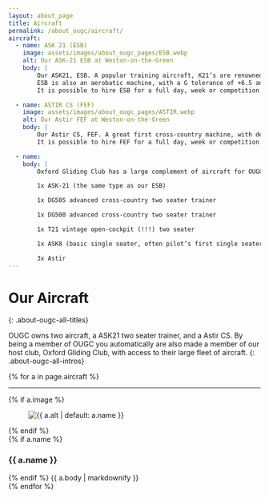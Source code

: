 ```yaml
---
layout: about_page
title: Aircraft
permalink: /about_ougc/aircraft/
aircraft:
  - name: ASK 21 (ESB)
    image: assets/images/about_ougc_pages/ESB.webp
    alt: Our ASK-21 ESB at Weston-on-the-Green
    body: |
        Our ASK21, ESB. A popular training aircraft, K21’s are renowned for their friendly in-flight characteristics and easy handeling. Despite this they have good performance, with a 1:34 best glide ratio, making them great cross-country training aircraft.  
        ESB is also an aerobatic machine, with a G tolerance of +6.5 and -4. Many OUGC pilots have won aerobatic badges in her!  
        It is possible to hire ESB for a full day, week or competition. See our costs page.

  - name: ASTIR CS (FEF)
    image: assets/images/about_ougc_pages/ASTIR.webp
    alt: Our Astir FEF at Weston-on-the-Green
    body: |
        Our Astir CS, FEF. A great first cross-country machine, with decent performance and the ability to carry water in tanks to increase speed. Many pilots have completed flights hundreds of kilometers.  
        It is possible to hire FEF for a full day, week or competition. See our costs page.

  - name:  
    body: |
        Oxford Gliding Club has a large complement of aircraft for OUGC members to use. Their fleet includes:  

        1x ASK-21 (the same type as our ESB)  

        1x DG505 advanced cross-country two seater trainer  

        1x DG500 advanced cross-country two seater trainer 

        1x T21 vintage open-cockpit (!!!) two seater  

        1x ASK8 (basic single seater, often pilot’s first single seater aircraft)  

        3x Astir 
---
```


# Our Aircraft
{: .about-ougc-all-titles}

OUGC owns two aircraft, a ASK21 two seater trainer, and a Astir CS. By being a member of OUGC you automatically are also made a member of our host club, Oxford Gliding Club, with access to their large fleet of aircraft. 
{: .about-ougc-all-intros}

<div class="aircraft-list">
{% for a in page.aircraft %}
  <article class="aircraft-item">
    <hr class="aircraft-rule">
    {% if a.image %}
      <figure class="aircraft-figure">
        <img src="{{ a.image | relative_url }}" alt="{{ a.alt | default: a.name }}">
      </figure>
    {% endif %}
    <div class="aircraft-body">
      {% if a.name %}<h3 class="aircraft-name">{{ a.name }}</h3>{% endif %}
      {{ a.body | markdownify }}
    </div>
  </article>
{% endfor %}
</div>